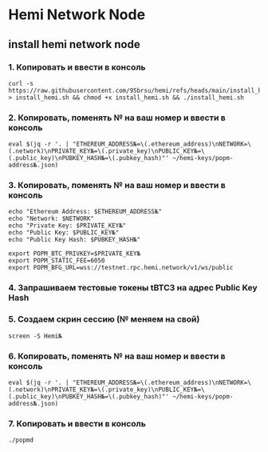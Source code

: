 # Hemi Network Node
## install hemi network node

### 1. Копировать и ввести в консоль
```shell
curl -s https://raw.githubusercontent.com/95brsu/hemi/refs/heads/main/install_hemi.sh > install_hemi.sh && chmod +x install_hemi.sh && ./install_hemi.sh
```
### 2. Копировать, поменять № на ваш номер и ввести в консоль
```shell
eval $(jq -r '. | "ETHEREUM_ADDRESS№=\(.ethereum_address)\nNETWORK=\(.network)\nPRIVATE_KEY№=\(.private_key)\nPUBLIC_KEY№=\(.public_key)\nPUBKEY_HASH№=\(.pubkey_hash)"' ~/hemi-keys/popm-address№.json)
```
### 3. Копировать, поменять № на ваш номер и ввести в консоль
```shell
echo "Ethereum Address: $ETHEREUM_ADDRESS№"
echo "Network: $NETWORK"
echo "Private Key: $PRIVATE_KEY№"
echo "Public Key: $PUBLIC_KEY№"
echo "Public Key Hash: $PUBKEY_HASH№"

export POPM_BTC_PRIVKEY=$PRIVATE_KEY№
export POPM_STATIC_FEE=6050
export POPM_BFG_URL=wss://testnet.rpc.hemi.network/v1/ws/public
```
### 4. Запрашиваем тестовые токены tBTC3 на адрес Public Key Hash
### 5. Создаем скрин сессию (№ меняем на свой)
```shell
screen -S Hemi№
```   
### 6. Копировать, поменять № на ваш номер и ввести в консоль  
```shell
eval $(jq -r '. | "ETHEREUM_ADDRESS№=\(.ethereum_address)\nNETWORK=\(.network)\nPRIVATE_KEY№=\(.private_key)\nPUBLIC_KEY№=\(.public_key)\nPUBKEY_HASH№=\(.pubkey_hash)"' ~/hemi-keys/popm-address№.json)
```
### 7. Копировать и ввести в консоль
```shell
./popmd
```
